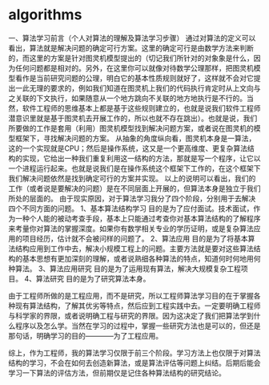# algorithms
一、算法学习前言（个人对算法的理解及算法学习步骤）
  通过对算法的定义可以看出，算法就是解决问题的确定可行方案。这里的确定可行是由数学方法来判断的，而这里的方案是针对图灵机模型提出的（切记我们所针对的对象象是什么，因为任何问题都是相对的。另外，在这里你可以就像对待数学公理那样，把图灵机模型看作是当前研究问题的公理，明白它的基本性质规则就好了，这样就不会对它提出一此无理的要求的，例如我们知道在图灵机上我们的代码执行肯定时从上文向与之关联的下文执行，如果随意从一个地方跳向不关联的地方地执行是不行的。当然，软件工程师的思维基本上都是基于这些规则建立的，也就是说我们软件工程师潜意识里就是基于图灵机去开展工作的，所以也就不存在跳出）。也就是说，我们所要做的工作是套用（利用）图灵机模型找到解决问题方案，或者说在图灵机的模型框架下，寻找解决问题的方案。
  从抽象的角度纵向看，图灵机本身是一算法，这的一个实现就是CPU；然后是操作系统，这又是一个更高维度、更复杂算法结构的实现，它给出一种我们重复利用这一结构的方法，那就是写一个程序，让它以一个进程运行起来。也就是说我们是在操作系统这个框架下工作的，在这个框架下我们解决问题依然是找到确定可行的方案并实现。
  以上的说明可以看出，我们的工作（或者说是要解决的问题）是在不同层面上开展的，但算法本身是独立于我们所处的层面的。
  由于现实原因，对于算法学习我分了四个阶段，分别用于去解决四个不同方面的问题。
  1、基本算法结构学习
    目的是为了应付面试。技术面试，作为一种个人能的被动考查手段，基本上只能通过考查你对基本算法结构的了解程序来考量你对算法的掌握深度。如果你有数学相关专业的学历证明，或是复杂算法应用的项目经历，估计就不会被问样的问题了。
  2、算法应用
    目的是为了将基本算法结构应用到工作中去，解决小规模工程上的问题。主要方法就是要对这些算法结构的基本思想有更加深刻的理解，或者说熟细各种算法的特点，知道何时何地用何种算法。
  3、算法应用研究
    目的是为了运用现有算法，解决大规模复杂工程项目。
  4、算法研究
    目的是为了研究算法本身。

  由于工程师所做的是工程应用，而不是研究，所以工程师算法学习目的在于掌握各种现有算法结构，了解其优劣等特点，然后应到工程实践中去。一定要明确工程师与科学家的界限，或者说明确工程与研究的界限。因为这决定了我们把算法学到什么程序以及怎么学。当然在学习的过程中，掌握一些研究方法也是可以的，但还是那句话，明确学习的目的————为了工程应用。
  
  综上，作为工程师，我的算法学习仅限于前三个阶段。学习方法上也仅限于对算法结构的学习，不会在如何去创造新算法，或是算法评估等问题上纠结。后期后能会学习一下算法的评估方法，但前期仅是记住各种算法结构的研究结论。
